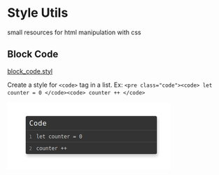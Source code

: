 # Style Utils
small resources for html manipulation with css

## Block Code
[block_code.styl](https://github.com/JaisonPeres/css-utils/blob/master/block_code.styl)

Create a style for ```<code>``` tag in a list.
 Ex: ```<pre class="code"><code> let counter = 0 </code><code> counter ++ </code>```
 
![Example](https://github.com/JaisonPeres/Style-Utils/blob/master/Screenshot_2019-06-04%20Dashboard.png)

